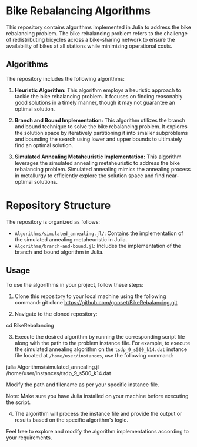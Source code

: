 # Bike Rebalancing Algorithms

This repository contains algorithms implemented in Julia to address the bike rebalancing problem. The bike rebalancing problem refers to the challenge of redistributing bicycles across a bike-sharing network to ensure the availability of bikes at all stations while minimizing operational costs.

## Algorithms

The repository includes the following algorithms:

1. **Heuristic Algorithm:** This algorithm employs a heuristic approach to tackle the bike rebalancing problem. It focuses on finding reasonably good solutions in a timely manner, though it may not guarantee an optimal solution.

2. **Branch and Bound Implementation:** This algorithm utilizes the branch and bound technique to solve the bike rebalancing problem. It explores the solution space by iteratively partitioning it into smaller subproblems and bounding the search using lower and upper bounds to ultimately find an optimal solution.

3. **Simulated Annealing Metaheuristic Implementation:** This algorithm leverages the simulated annealing metaheuristic to address the bike rebalancing problem. Simulated annealing mimics the annealing process in metallurgy to efficiently explore the solution space and find near-optimal solutions.

# Repository Structure

The repository is organized as follows:

- `Algorithms/simulated_annealing.jl/`: Contains the implementation of the simulated annealing metaheuristic in Julia.
- `Algorithms/branch-and-bound.jl`: Includes the implementation of the branch and bound algorithm in Julia.

## Usage

To use the algorithms in your project, follow these steps:

1. Clone this repository to your local machine using the following command:
git clone https://github.com/gooset/BikeRebalancing.git


2. Navigate to the cloned repository:

cd BikeRebalancing


3. Execute the desired algorithm by running the corresponding script file along with the path to the problem instance file. For example, to execute the simulated annealing algorithm on the `tsdp_9_s500_k14.dat` instance file located at `/home/user/instances`, use the following command:

julia Algorithms/simulated_annealing.jl /home/user/instances/tsdp_9_s500_k14.dat


Modify the path and filename as per your specific instance file.

Note: Make sure you have Julia installed on your machine before executing the script.

4. The algorithm will process the instance file and provide the output or results based on the specific algorithm's logic.

Feel free to explore and modify the algorithm implementations according to your requirements.

